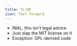 ```yaml
---
title: TL:DR
icon: fast-forward
---
```


* INAL, this isn't legal advice
* Just slap the MIT license on it
* Exception: GPL-derived code